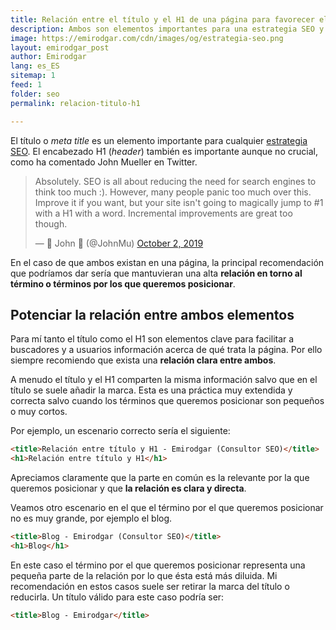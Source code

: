 ```yaml
---
title: Relación entre el título y el H1 de una página para favorecer el SEO
description: Ambos son elementos importantes para una estrategia SEO y deben mantener una relación
image: https://emirodgar.com/cdn/images/og/estrategia-seo.png
layout: emirodgar_post
author: Emirodgar
lang: es_ES
sitemap: 1
feed: 1
folder: seo
permalink: relacion-titulo-h1

--- 
```


El título o *meta title* es un elemento importante para cualquier [estrategia SEO](https://emirodgar.com/estrategia-seo). El encabezado H1 (*header*) también es importante aunque no crucial, como ha comentado John Mueller en Twitter.

<blockquote class="twitter-tweet"><p lang="en" dir="ltr">Absolutely. SEO is all about reducing the need for search engines to think too much :). However, many people panic too much over this. Improve it if you want, but your site isn&#39;t going to magically jump to #1 with a H1 with a word. Incremental improvements are great too though.</p>&mdash; 🍌 John 🍌 (@JohnMu) <a href="https://twitter.com/JohnMu/status/1179287675653820416?ref_src=twsrc%5Etfw">October 2, 2019</a></blockquote> <script async src="https://platform.twitter.com/widgets.js" charset="utf-8"></script>

En el caso de que ambos existan en una página, la principal recomendación que podríamos dar sería que mantuvieran una alta **relación en torno al término o términos por los que queremos posicionar**.

## Potenciar la relación entre ambos elementos

Para mí tanto el título como el H1 son elementos clave para facilitar a buscadores y a usuarios información acerca de qué trata la página. Por ello siempre recomiendo que exista una **relación clara entre ambos**.

A menudo el título y el H1 comparten la misma información salvo que en el título se suele añadir la marca. Esta es una práctica muy extendida y correcta salvo cuando los términos que queremos posicionar son pequeños o muy cortos.

Por ejemplo, un escenario correcto sería el siguiente:

```html
<title>Relación entre título y H1 - Emirodgar (Consultor SEO)</title>
<h1>Relación entre título y H1</h1>
```

Apreciamos claramente que la parte en común es la relevante por la que queremos posicionar y que **la relación es clara y directa**.

Veamos otro escenario en el que el término por el que queremos posicionar no es muy grande, por ejemplo el blog.

```html
<title>Blog - Emirodgar (Consultor SEO)</title>
<h1>Blog</h1>
```

En este caso el término por el que queremos posicionar representa una pequeña parte de la relación por lo que ésta está más diluida. Mi recomendación en estos casos suele ser retirar la marca del título o reducirla. Un título válido para este caso podría ser:

```html
<title>Blog - Emirodgar</title>
```


<!--stackedit_data:
eyJoaXN0b3J5IjpbMTQ1OTA0NTMzMywxODIzMjM2MjA0LC0xNj
k0ODkzOTEyLC05Mjc0OTAzMzksLTExMDc2MjM1NTksMTgwMjg4
MDgyNF19
-->